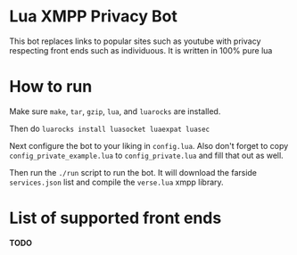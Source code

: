 # Lua XMPP Privacy Bot

This bot replaces links to popular sites such as youtube with privacy respecting front ends such as individuous. It is written in 100% pure lua

# How to run

Make sure `make`, `tar`, `gzip`, `lua`, and `luarocks` are installed.

Then do `luarocks install luasocket luaexpat luasec`

Next configure the bot to your liking in `config.lua`. Also don't forget to copy `config_private_example.lua` to `config_private.lua` and fill that out as well.

Then run the `./run` script to run the bot. It will download the farside `services.json` list and compile the `verse.lua` xmpp library.

# List of supported front ends

**TODO**